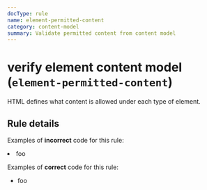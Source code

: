 ```yaml
---
docType: rule
name: element-permitted-content
category: content-model
summary: Validate permitted content from content model
---
```


# verify element content model (`element-permitted-content`)

HTML defines what content is allowed under each type of element.

## Rule details

Examples of **incorrect** code for this rule:

<validate name="incorrect" rules="element-permitted-content">
    <!-- <li> is only allowed with <ul> or <ol> as parent -->
    <div>
        <li>foo</li>
    </div>
</validate>

Examples of **correct** code for this rule:

<validate name="correct" rules="element-permitted-content">
    <ul>
        <li>foo</li>
    </ul>
</validate>

